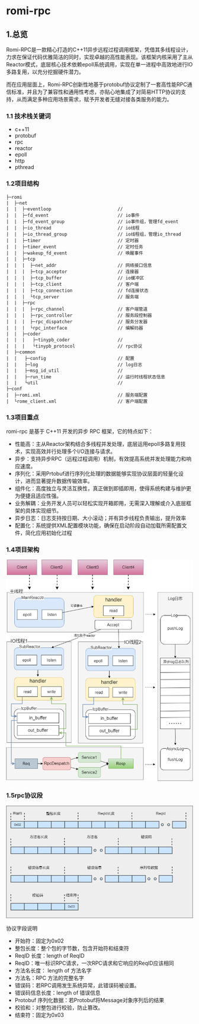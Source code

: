 # romi-rpc

## 1.总览
Romi-RPC是一款精心打造的C++11异步远程过程调用框架，凭借其多线程设计，力求在保证代码优雅简洁的同时，实现卓越的高性能表现。该框架内核采用了主从Reactor模式，底层核心技术依赖epoll系统调用，实现在单一进程中高效地进行IO多路复用，以充分挖掘硬件潜力。

而在应用层面上，Romi-RPC创新性地基于protobuf协议定制了一套高性能RPC通信标准，并且为了兼容性和通用性考虑，亦贴心地集成了对简易HTTP协议的支持，从而满足多种应用场景需求，赋予开发者无缝对接各类服务的能力。


### 1.1 技术栈关键词
- c++11
- protobuf
- rpc
- reactor
- epoll
- http
- pthread


### 1.2项目结构
```
├─romi
|  ├─net
|  |  ├─eventloop                         // 
|  |  ├─fd_event                          // io事件
|  |  ├─fd_event_group                    // io事件组，管理fd_event
|  |  ├─io_thread                         // io线程
|  |  ├─io_thread_group                   // io线程组，管理io_thread
|  |  ├─timer                             // 定时器
|  |  ├─timer_event                       // 定时任务
|  |  ├─wakeup_fd_event                   // 唤醒事件
|  |  ├─tcp
|  |  |  ├─net_addr                       // 网络接口信息
|  |  |  ├─tcp_acceptor                   // 连接器
|  |  |  ├─tcp_buffer                     // io缓冲区
|  |  |  ├─tcp_client                     // 客户端
|  |  |  ├─tcp_connection                 // fd连接状态
|  |  |  └tcp_server                      // 服务端
|  |  ├─rpc
|  |  |  ├─rpc_channel                    // 客户端管道
|  |  |  ├─rpc_controller                 // 服务段控制器
|  |  |  ├─rpc_dispatcher                 // 服务分发器
|  |  |  └rpc_interface                   // 编解码器
|  |  ├─coder
|  |  |   ├─tinypb_coder                  // 
|  |  |   └tinypb_protocol                // rpc协议
|  ├─common
|  |   ├─config                           // 配置
|  |   ├─log                              // log日志
|  |   ├─msg_id_util                      // 
|  |   ├─run_time                         // 运行时线程状态信息
|  |   └util                              // 
├─conf
|  ├─romi.xml                             // 服务端配置
|  └rome_client.xml                       // 客户端配置
```

### 1.3项目重点
romi-rpc 是基于 C++11 开发的异步 RPC 框架，它的特点如下：

- 性能高：主从Reactor架构结合多线程并发处理，底层运用epoll多路复用技术，实现高效并行处理多个I/O连接与请求。
- 异步：支持异步RPC（远程过程调用）机制，有效提高系统并发处理能力和响应速度。
- 序列化：采用Prtobuf进行序列化处理的数据能够实现协议层面的轻量化设计，进而显著提升数据传输效率。
- 组件化：高度独立与灵活互换性，真正做到即插即用，使得系统构建与维护更为便捷且适应性强。
- 业务解耦：业务开发人员可以轻松实现开箱即用，无需深入理解或介入底层框架的具体实现细节。
- 异步日志：日志支持按日期、大小滚动；并有异步线程负责输出，提升效率
- 配置化：系统提供XML配置模块功能，确保在启动阶段自动加载所需配置文件，简化应用初始化过程


### 1.4项目架构
![主从reactor架构](./imgs/project-structure.png)


### 1.5rpc协议段
![rpc协议](./imgs/protocol.png)

协议字段说明
- 开始符：固定为0x02
- 整包长度：整个包的字节数，包含开始符和结束符
- ReqID 长度：length of ReqID
- ReqID：唯一标识RPC请求，一次RPC请求和它响应的ReqID应该相同
- 方法名长度： length of 方法名字
- 方法名：RPC 方法的完整名字
- 错误码：若RPC调用发生系统异常，此错误码被设置。
- 错误码信息长度：length of 错误信息
- Protobuf 序列化数据：若Protobuf将Message对象序列后的结果
- 校验和：对整包进行校验，防止篡改。
- 结束符：固定为0x03